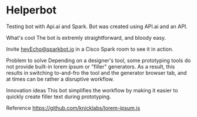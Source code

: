 # Helperbot
Testing bot with Api.ai and Spark.
Bot was created using API.ai and an API.

 
What's cool
The bot is extremly straightforward, and bloody easy.

Invite heyEcho@sparkbot.io in a Cisco Spark room to see it in action.

Problem to solve
Depending on a designer's tool, some prototyping tools do not provide built-in lorem ipsum or "filler" generators. As a result, this results in switching to-and-fro the tool and the generator browser tab, and at times can be rather a disruptive workflow.


Innovation ideas
This bot simplifies the workflow by making it easier to quickly create filler text during prototyping.


Reference
https://github.com/knicklabs/lorem-ipsum.js


